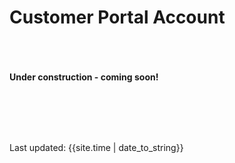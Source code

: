 # Customer Portal Account

<br><br><br>
**Under construction - coming soon!**

<br><br><br><br>
<div>Last updated: {{site.time | date_to_string}}</div>
